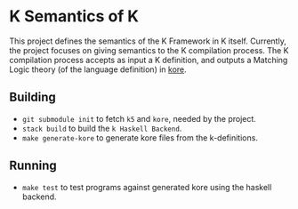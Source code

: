 K Semantics of K
================

This project defines the semantics of the K Framework in K itself.
Currently, the project focuses on giving semantics to the
K compilation process. The K compilation process accepts as input
a K definition, and outputs a Matching Logic theory (of the language definition)
in [kore](https://github.com/kframework/kore).


Building
--------
 - `git submodule init` to fetch `k5` and `kore`, needed by the project.
 - `stack build` to build the `k Haskell Backend`.
 - `make generate-kore` to generate kore files from the k-definitions.

Running
-------
 - `make test` to test programs against generated kore using the haskell backend.
